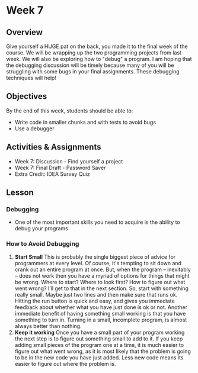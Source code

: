 # Week 7

## Overview

Give yourself a HUGE pat on the back, you made it to the final week of the course. We will be wrapping up the two programming projects from last week. We will also be exploring how to "debug" a program. I am hoping that the debugging discussion will be timely because many of you will be struggling with some bugs in your final assignments.  These debugging techniques will help!

## Objectives

By the end of this week, students should be able to:

+ Write code in smaller chunks and with tests to avoid bugs
+ Use a debugger

## Activities & Assignments

+ Week 7: Discussion - Find yourself a project
+ Week 7: Final Draft - Password Saver
+ Extra Credit: IDEA Survey Quiz 

## Lesson

### Debugging

+ One of the most important skills you need to acquire is the ability to debug your programs

### How to Avoid Debugging

1. **Start Small** This is probably the single biggest piece of advice for programmers at every level. Of course, it's tempting to sit down and crank out an entire program at once. But, when the program – inevitably – does not work then you have a myriad of options for things that might be wrong. Where to start? Where to look first? How to figure out what went wrong? I’ll get to that in the next section. So, start with something really small. Maybe just two lines and then make sure that runs ok. Hitting the run button is quick and easy, and gives you immediate feedback about whether what you have just done is ok or not. Another immediate benefit of having something small working is that you have something to turn in. Turning in a small, incomplete program, is almost always better than nothing.
2. **Keep it working** Once you have a small part of your program working the next step is to figure out something small to add to it. If you keep adding small pieces of the program one at a time, it is much easier to figure out what went wrong, as it is most likely that the problem is going to be in the new code you have just added. Less new code means its easier to figure out where the problem is.




